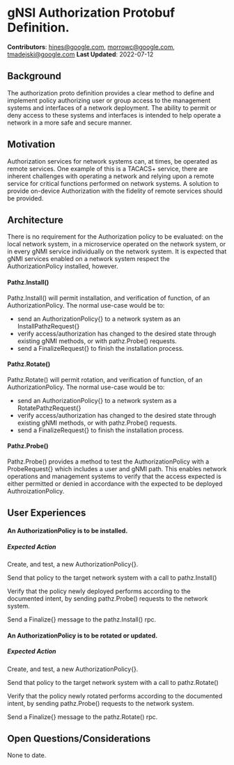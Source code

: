 # gNSI Authorization Protobuf Definition.
**Contributors**: hines@google.com, morrowc@google.com, tmadejski@google.com
**Last Updated**: 2022-07-12

## Background

The authorization proto definition provides a clear method to define
and implement policy authorizing user or group access to the management
systems and interfaces of a network deployment. The ability to permit
or deny access to these systems and interfaces is intended to help
operate a network in a more safe and secure manner.

## Motivation

Authorization services for network systems can, at times, be operated
as remote services. One example of this is a TACACS+ service, there are
inherent challenges with operating a network and relying upon a remote
service for critical functions performed on network systems. A solution
to provide on-device Authorization with the fidelity of remote services
should be provided.

## Architecture

There is no requirement for the Authorization policy to be evaluated:
on the local network system, in a microservice operated on the network
system, or in every gNMI service individually on the network system.
It is expected that gNMI services enabled on a network system respect
the AuthorizationPolicy installed, however.

#### Pathz.Install()

Pathz.Install() will permit installation, and verification of function,
of an AuthorizationPolicy. The normal use-case would be to:

* send an AuthorizationPolicy{} to a network system as an
InstallPathzRequest{}
* verify access/authorization has changed to the desired state
through existing gNMI methods, or with pathz.Probe() requests.
* send a FinalizeRequest{} to finish the installation process.

#### Pathz.Rotate()

Pathz.Rotate() will permit rotation, and verification of function,
of an AuthorizationPolicy. The normal use-case would be to:

* send an AuthorizationPolicy{} to a network system as a
RotatePathzRequest{}
* verify access/authorization has changed to the desired state
through existing gNMI methods, or with pathz.Probe() requests.
* send a FinalizeRequest{} to finish the installation process.

#### Pathz.Probe()

Pathz.Probe() provides a method to test the AuthorizationPolicy
with a ProbeRequest{} which includes a user and gNMI path. This
enables network operations and management systems to verify that
the access expected is either permitted or denied in accordance
with the expected to be deployed AuthroizationPolicy.

## User Experiences

#### An AuthorizationPolicy is to be installed.

##### Expected Action

Create, and test, a new AuthorizationPolicy{}.

Send that policy to the target network system with a call to pathz.Install()

Verify that the policy newly deployed performs according to the documented
intent, by sending pathz.Probe() requests to the network system.

Send a Finalize{} message to the pathz.Install() rpc.

#### An AuthorizationPolicy is to be rotated or updated.

##### Expected Action

Create, and test, a new AuthorizationPolicy{}.

Send that policy to the target network system with a call to pathz.Rotate()

Verify that the policy newly rotated performs according to the documented
intent, by sending pathz.Probe() requests to the network system.

Send a Finalize{} message to the pathz.Rotate() rpc.

## Open Questions/Considerations

None to date.
